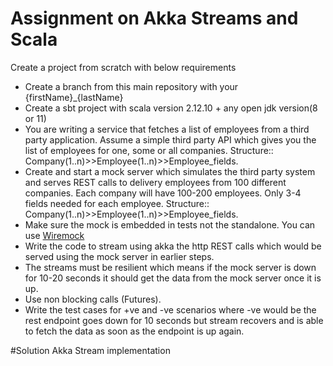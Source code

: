 # Assignment on Akka Streams and Scala
Create a project from scratch with below requirements
* Create a branch from this main repository with your {firstName}_{lastName}
* Create a sbt project with scala version 2.12.10 + any open jdk version(8 or 11)
* You are writing a service that fetches a list of employees from a third party application. Assume a simple third party API which gives you the list of employees for one, some or all companies. Structure:: Company(1..n)>>Employee(1..n)>>Employee_fields.
* Create and start a mock server which simulates the third party system and serves REST calls to delivery employees from 100 different companies. Each company will have 100-200 employees. Only 3-4 fields needed for each employee.  Structure:: Company(1..n)>>Employee(1..n)>>Employee_fields.
* Make sure the mock is embedded in tests not the standalone. You can use [Wiremock](http://wiremock.org/docs)
* Write the code to stream using akka the http REST calls which would be served using the mock server in earlier steps.
* The streams must be resilient which means if the mock server is down for 10-20 seconds it should get the data from the mock server once it is up.
* Use non blocking calls (Futures).
* Write the test cases for +ve and -ve scenarios where -ve would be the rest endpoint goes down for 10 seconds but stream recovers and is able to fetch the data as soon as the endpoint is up again.


#Solution
Akka Stream implementation